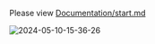 Please view [Documentation/start.md](Documentation/start.md)

![2024-05-10-15-36-26](https://github.com/rpetrano/HotelsBackend/assets/1047640/161a13d7-7735-49c4-98f7-ea0746c28410)
